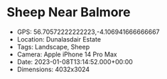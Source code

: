 # Sheep Near Balmore

- GPS: 56.70572222222223,-4.106941666666667
- Location: Dunalasdair Estate
- Tags: Landscape, Sheep
- Camera: Apple iPhone 14 Pro Max
- Date: 2023-01-08T13:14:52.000+00:00
- Dimensions: 4032x3024
